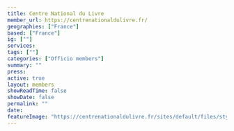 ```yaml
---
title: Centre National du Livre
member_url: https://centrenationaldulivre.fr/
geographies: ["France"]
based: ["France"]
ig: [""] 
services: 
tags: [""]
categories: ["Officio members"]
summary: ""
press:
active: true
layout: members
showReadTime: false
showDate: false
permalink: ""
date: 
featureImage: "https://centrenationaldulivre.fr/sites/default/files/styles/large/public/2020-02/Logo%20CNL.jpg?"
---
```

